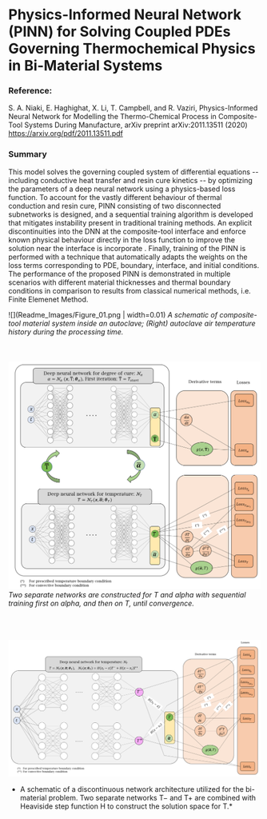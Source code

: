 # Physics-Informed Neural Network (PINN) for Solving Coupled PDEs Governing Thermochemical Physics in Bi-Material Systems
### Reference:
S. A. Niaki, E. Haghighat, X. Li, T. Campbell, and R. Vaziri, Physics-Informed Neural Network for Modelling the Thermo-Chemical Process in Composite-Tool Systems During Manufacture, arXiv preprint arXiv:2011.13511 (2020) https://arxiv.org/pdf/2011.13511.pdf

### Summary
This model solves the governing coupled system of differential equations -- including conductive heat transfer and resin cure kinetics -- by optimizing the parameters of a deep neural network using a physics-based loss function. To account for the vastly different behaviour of thermal conduction and resin cure,  PINN consisting of two disconnected subnetworks is designed, and a sequential training algorithm is developed that mitigates instability present in traditional training methods. An explicit discontinuities into the DNN at the composite-tool interface and enforce known physical behaviour directly in the loss function to improve the solution near the interface is incorporate . Finally, training of the PINN is performed with a technique that automatically adapts the weights on the loss terms corresponding to PDE, boundary, interface, and initial conditions. The performance of the proposed PINN is demonstrated in multiple scenarios with different material thicknesses and thermal boundary conditions in comparison to results from classical numerical methods, i.e. Finite Elemenet Method.

![](Readme_Images/Figure_01.png | width=0.01)
*A schematic of composite-tool material system inside an autoclave; (Right) autoclave air temperature history during the processing time.*
<br>
<br>
<br>
<br>
![](Figure_03.png)
*Two separate networks are constructed for T and alpha with sequential training first on alpha, and then on T, until convergence.*
<br>
<br>
<br>
<br>


![](Figure_04.png)
* A schematic of a discontinuous network architecture utilized for the bi-material problem. Two separate networks T− and T+ are combined with Heaviside step function H to construct the solution space for T.*
<br>
<br>
<br>
<br>


